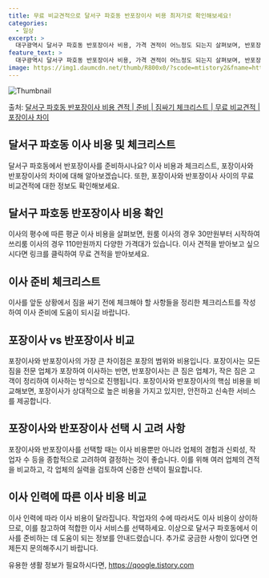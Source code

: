 ```yaml
---
title: 무료 비교견적으로 달서구 파호동 반포장이사 비용 최저가로 확인해보세요!
categories:
  - 일상
excerpt: >
  대구광역시 달서구 파호동 반포장이사 비용, 가격 견적이 어느정도 되는지 살펴보며, 반포장이사를 준비함에 있어 짐싸기 준비 체크리스트가 무엇인지 보겠습니다. 마지막으로 포장이사와 차이점을 통해 무료 비교견적으로 어떤 것이 더 합리적인 선택인지 공유 드립니다.달서구 파호동 포장이사 견적 샘플 보기 👈 클릭달서구 파호동 포장이사 가격 살펴보기 👈 클릭달서구 파호동 반포장이사 평균 이사 비용평수달서구 파호동 평균 이사 비용원룸 이사9평 이하 (1톤)30만원~투룸/쓰리룸 이사16평 ~ 20평 (2.5톤)80만원~쓰리룸 이사21평 (5톤) ~110만원~우리집 무료 이사견적 받기 👈 클릭포장 vs 반포장: 가장 큰 차이점포장이사는 모든 짐을 전문 업체가 포장하여 이사하는 반면, 반포장이사는 큰 짐은 업체가, 작..
feature_text: >
  대구광역시 달서구 파호동 반포장이사 비용, 가격 견적이 어느정도 되는지 살펴보며, 반포장이사를 준비함에 있어 짐싸기 준비 체크리스트가 무엇인지 보겠습니다. 마지막으로 포장이사와 차이점을 통해 무료 비교견적으로 어떤 것이 더 합리적인 선택인지 공유 드립니다.달서구 파호동 포장이사 견적 샘플 보기 👈 클릭달서구 파호동 포장이사 가격 살펴보기 👈 클릭달서구 파호동 반포장이사 평균 이사 비용평수달서구 파호동 평균 이사 비용원룸 이사9평 이하 (1톤)30만원~투룸/쓰리룸 이사16평 ~ 20평 (2.5톤)80만원~쓰리룸 이사21평 (5톤) ~110만원~우리집 무료 이사견적 받기 👈 클릭포장 vs 반포장: 가장 큰 차이점포장이사는 모든 짐을 전문 업체가 포장하여 이사하는 반면, 반포장이사는 큰 짐은 업체가, 작..
image: https://img1.daumcdn.net/thumb/R800x0/?scode=mtistory2&fname=https%3A%2F%2Fblog.kakaocdn.net%2Fdn%2FI6KvK%2FbtsHcUjsu7G%2FrqjpmugQxmLdfQzSXiDxDK%2Fimg.webp
---
```


![Thumbnail](https://img1.daumcdn.net/thumb/R800x0/?scode=mtistory2&fname=https%3A%2F%2Fblog.kakaocdn.net%2Fdn%2FI6KvK%2FbtsHcUjsu7G%2FrqjpmugQxmLdfQzSXiDxDK%2Fimg.webp)

<p>출처: <a href="https://qoogle.tistory.com/9596" rel="dofollow">달서구 파호동 반포장이사 비용 견적 | 준비 | 짐싸기 체크리스트 | 무료 비교견적 | 포장이사 차이</a> </p>

## 달서구 파호동 이사 비용 및 체크리스트



달서구 파호동에서 반포장이사를 준비하시나요? 이사 비용과 체크리스트, 포장이사와 반포장이사의 차이에 대해 알아보겠습니다. 또한, 포장이사와
반포장이사 사이의 무료 비교견적에 대한 정보도 확인해보세요.

## **달서구 파호동 반포장이사 비용 확인**

이사의 평수에 따른 평균 이사 비용을 살펴보면, 원룸 이사의 경우 30만원부터 시작하여 쓰리룸 이사의 경우 110만원까지 다양한 가격대가
있습니다. 이사 견적을 받아보고 싶으시다면 링크를 클릭하여 무료 견적을 받아보세요.

## **이사 준비 체크리스트**

이사를 앞둔 상황에서 짐을 싸기 전에 체크해야 할 사항들을 정리한 체크리스트를 작성하여 이사 준비에 도움이 되시길 바랍니다.

## **포장이사 vs 반포장이사 비교**

포장이사와 반포장이사의 가장 큰 차이점은 포장의 범위와 비용입니다. 포장이사는 모든 짐을 전문 업체가 포장하여 이사하는 반면, 반포장이사는
큰 짐은 업체가, 작은 짐은 고객이 정리하여 이사하는 방식으로 진행됩니다. 포장이사와 반포장이사의 핵심 비용을 비교해보면, 포장이사가
상대적으로 높은 비용을 가지고 있지만, 안전하고 신속한 서비스를 제공합니다.

## **포장이사와 반포장이사 선택 시 고려 사항**

포장이사와 반포장이사를 선택할 때는 이사 비용뿐만 아니라 업체의 경험과 신뢰성, 작업자 수 등을 종합적으로 고려하여 결정하는 것이 좋습니다.
이를 위해 여러 업체의 견적을 비교하고, 각 업체의 실력을 검토하여 신중한 선택이 필요합니다.

## **이사 인력에 따른 이사 비용 비교**

이사 인력에 따라 이사 비용이 달라집니다. 작업자의 수에 따라서도 이사 비용이 상이하므로, 이를 참고하여 적합한 이사 서비스를 선택하세요.
이상으로 달서구 파호동에서 이사를 준비하는 데 도움이 되는 정보를 안내드렸습니다. 추가로 궁금한 사항이 있다면 언제든지 문의해주시기
바랍니다.

 

유용한 생활 정보가 필요하시다면, <a href="https://qoogle.tistory.com" rel="dofollow">https://qoogle.tistory.com</a>



